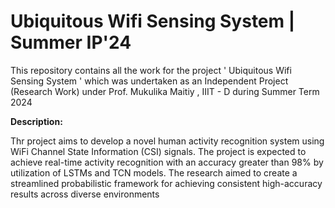 # Ubiquitous Wifi Sensing System | Summer IP'24



This repository contains all the work for the project ' Ubiquitous Wifi Sensing System ' which was undertaken as an Independent Project (Research Work) under Prof. Mukulika Maitiy , IIIT - D during Summer Term 2024

**Description:**

Thr project aims to develop a novel human activity recognition system using WiFi Channel State Information (CSI) signals. The project is expected to achieve real-time activity recognition with an accuracy greater than 98% by utilization of LSTMs and TCN models. The research aimed to create a streamlined probabilistic framework for achieving consistent high-accuracy results across diverse environments
